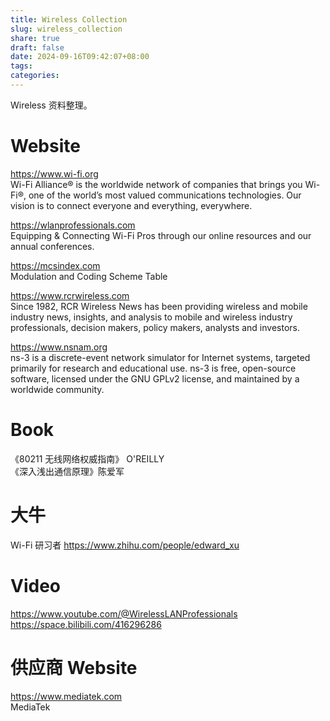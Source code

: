```yaml
---
title: Wireless Collection
slug: wireless_collection
share: true
draft: false
date: 2024-09-16T09:42:07+08:00
tags: 
categories:
---
```


Wireless 资料整理。<br>

# Website

https://www.wi-fi.org <br>
Wi-Fi Alliance® is the worldwide network of companies that brings you Wi-Fi®, one of the world’s most valued communications technologies. Our vision is to connect everyone and everything, everywhere. <br>

https://wlanprofessionals.com <br>
Equipping & Connecting Wi-Fi Pros through our online resources and our annual conferences. <br>

https://mcsindex.com <br>
Modulation and Coding Scheme Table <br>

https://www.rcrwireless.com <br>
Since 1982, RCR Wireless News has been providing wireless and mobile industry news, insights, and analysis to mobile and wireless industry professionals, decision makers, policy makers, analysts and investors. <br>

https://www.nsnam.org <br>
ns-3 is a discrete-event network simulator for Internet systems, targeted primarily for research and educational use. ns-3 is free, open-source software, licensed under the GNU GPLv2 license, and maintained by a worldwide community. <br>



# Book
《80211 无线网络权威指南》 O'REILLY <br>
《深入浅出通信原理》陈爱军 <br>




# 大牛

Wi-Fi 研习者 https://www.zhihu.com/people/edward_xu <br>

# Video
https://www.youtube.com/@WirelessLANProfessionals <br>
https://space.bilibili.com/416296286 <br>

# 供应商 Website
https://www.mediatek.com <br>
MediaTek <br>


